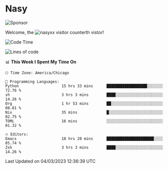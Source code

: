 # Nasy

<!--
<p align="center">
<img height="200" src="https://github-readme-stats.vercel.app/api?username=nasyxx&count_private=true&show_icons=true&theme=dracula&include_all_commits=true"/>
<img height="200" src="https://github-readme-stats.vercel.app/api/top-langs/?username=nasyxx&theme=dracula&hide=html,jupyter+notebook&count_private=true&show_icons=true"/>
</p>

  
----------------
-->

![Sponsor](https://img.shields.io/static/v1.svg?label=Sponsor&message=%E2%9D%A4&logo=GitHub&style=flat&color=pink)
 
Welcome, the ![nasyxx visitor counter](https://count.getloli.com/get/@nasyxx?theme=rule34)th vistor!
 
<!--START_SECTION:waka-->
![Code Time](http://img.shields.io/badge/Code%20Time-3%2C204%20hrs%2052%20mins-blue)

![Lines of code](https://img.shields.io/badge/From%20Hello%20World%20I%27ve%20Written-6.0%20million%20lines%20of%20code-blue)

📊 **This Week I Spent My Time On** 

```text
🕑︎ Time Zone: America/Chicago

💬 Programming Languages: 
Python                   15 hrs 33 mins      ██████████████████░░░░░░░   72.76 % 
sh                       3 hrs 3 mins        ████░░░░░░░░░░░░░░░░░░░░░   14.26 % 
Org                      1 hr 53 mins        ██░░░░░░░░░░░░░░░░░░░░░░░   08.81 % 
Nix                      35 mins             █░░░░░░░░░░░░░░░░░░░░░░░░   02.75 % 
TOML                     16 mins             ░░░░░░░░░░░░░░░░░░░░░░░░░   01.32 % 

🔥 Editors: 
Emacs                    18 hrs 20 mins      █████████████████████░░░░   85.74 % 
Zsh                      3 hrs 3 mins        ████░░░░░░░░░░░░░░░░░░░░░   14.26 % 
```


 Last Updated on 04/03/2023 12:36:39 UTC
<!--END_SECTION:waka-->

<!-- ![visitors](https://visitor-badge.laobi.icu/badge?page_id=nasyxx.nasyxx) -->
